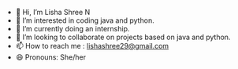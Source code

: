 - 👋 Hi, I’m Lisha Shree N
- 👀 I’m interested in coding java and python.
- 🌱 I’m currently doing an internship.
- 💞️ I’m looking to collaborate on projects based on java and python.
- 📫 How to reach me : lishashree29@gmail.com
- 😄 Pronouns: She/her


<!---
Lishashree/Lishashree is a ✨ special ✨ repository because its `README.md` (this file) appears on your GitHub profile.
You can click the Preview link to take a look at your changes.
--->
